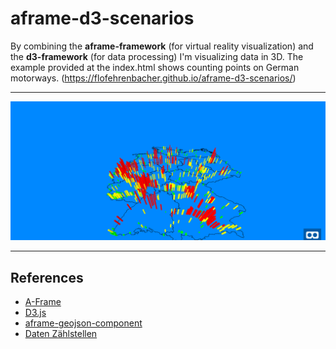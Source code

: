 aframe-d3-scenarios
=================

By combining the **aframe-framework** (for virtual reality visualization) and the **d3-framework** (for data processing) I'm visualizing data in 3D. 
The example provided at the index.html shows counting points on German motorways. (https://flofehrenbacher.github.io/aframe-d3-scenarios/)

----------

![Preview](doc/zaehlstellen-autobahnen-de.png)

----------

References
-------------

 - [A-Frame]
 - [D3.js]
 - [aframe-geojson-component]
 - [Daten Zählstellen]



[A-Frame]: https://aframe.io/
[D3.js]: https://d3js.org/
[aframe-geojson-component]: https://github.com/mattrei/aframe-geojson-component
[Daten Zählstellen]: http://www.bast.de/DE/Verkehrstechnik/Fachthemen/v2-verkehrszaehlung/zaehl_node.html
